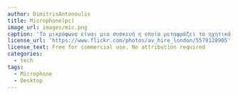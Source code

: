 ```yaml
---
author: DimitrisAntonoulis
title: Microphone(pc)
image_url: images/mic.png
caption: 'Το μικρόφωνο είναι μια συσκευή η οποία μεταφράζει τα ηχητικά κύματα που δέχεται σε ηλεκτρονική μορφή και μας επιτρέπει να επικοινωνούμε με τη χρήση ομιλίας.'
license_url: 'https://www.flickr.com/photos/av_hire_london/5579128905'
license_text: Free for commercial use. No attribution required
categories:
  - tech 
tags:
  - Microphone
  - Desktop
---
```


